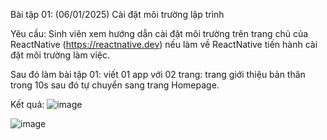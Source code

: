 Bài tập 01: (06/01/2025) Cài đặt môi trường lập trình

Yêu cầu: Sinh viên xem hướng dẫn cài đặt môi trường trên trang chủ của ReactNative (https://reactnative.dev) nếu làm về ReactNative tiến hành cài đặt môi trường làm việc.

Sau đó làm bài tập 01: viết 01 app với 02 trang: trang giới thiệu bản thân trong 10s sau đó tự chuyển sang trang Homepage.

Kết quả:
![image](https://github.com/user-attachments/assets/b2ff8288-6484-4406-b922-ea1842672d83)

![image](https://github.com/user-attachments/assets/c1d6e7ef-3263-48c4-b5af-93c1b1035115)


